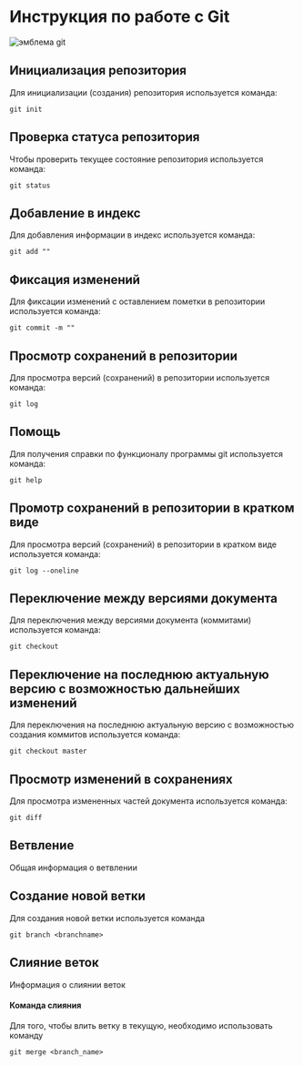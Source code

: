 # **Инструкция по работе с Git**

![эмблема git](git_logo.png)

## Инициализация репозитория

Для инициализации (создания) репозитория используется команда: 

    git init

## Проверка статуса репозитория

Чтобы проверить текущее состояние репозитория используется команда:

    git status

## Добавление в индекс

Для добавления информации в индекс используется команда:

    git add ""

## Фиксация изменений

Для фиксации изменений с оставлением пометки в репозитории используется команда:

    git commit -m ""

## Просмотр сохранений в репозитории

Для просмотра версий (сохранений) в репозитории используется команда: 

    git log

## Помощь 

Для получения справки по функционалу программы git используется команда:

    git help

## Промотр сохранений в репозитории в кратком виде

Для просмотра версий (сохранений) в репозитории в кратком виде используется команда:

    git log --oneline

## Переключение между версиями документа

Для переключения между версиями документа (коммитами) используется команда:

    git checkout

## Переключение на последнюю актуальную версию с возможностью дальнейших изменений

Для переключения на последнюю актуальную версию с возможностью создания коммитов используется команда:

    git checkout master

## Просмотр изменений в сохранениях

Для просмотра измененных частей документа используется команда:

    git diff

## Ветвление

Общая информация о ветвлении 

## Создание новой ветки

Для создания новой ветки используется команда

    git branch <branchname>

## Слияние веток

Информация о слиянии веток

#### Команда слияния

Для того, чтобы влить ветку в текущую, необходимо использовать команду 

    git merge <branch_name>

